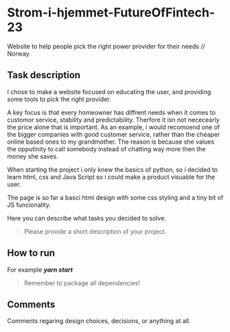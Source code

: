 # Strom-i-hjemmet-FutureOfFintech-23

Website to help people pick the right  power provider for their needs // Norway 


## Task description

 I chose to make a website focused on educating the user, and providing some tools to pick the right provider. 

A key focus is that every homeowner has diffrent needs when it comes to customor service, stability and predictability. 
Therfore it isn not nececearly the price alone that is important. As an example, i would recomoend one of the bigger companies 
with good customer service, rather than the cheaper online based ones to my grandmother. The reason is because she values the 
opputinity to call somebody instead of chatting way more then the money she saves.

When starting the project i only knew the basics of python, so i decided to learn html, css and Java Script so i could make a 
product visuable for the user. 

The page is so far a basci html design with some css styling and a tiny bit of JS funcionality. 



Here you can describe what tasks you decided to solve.
> Please provide a short description of your project.

## How to run
For example ***yarn start***
> Remember to package all dependencies!

## Comments
Comments regaring design choices, decisions, or anything at all.
